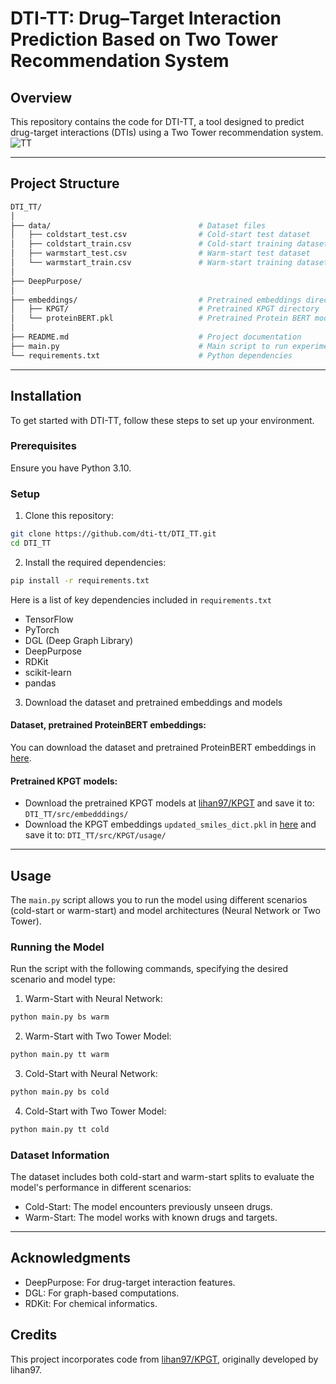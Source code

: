 # DTI-TT: Drug–Target Interaction Prediction Based on Two Tower Recommendation System

## Overview

This repository contains the code for DTI-TT, a tool designed to predict drug-target interactions (DTIs) using a Two Tower recommendation system.
![TT](https://github.com/user-attachments/assets/49702b2e-402d-4211-8ba7-7c961243b4f1)

---

## Project Structure

```bash
DTI_TT/
│
├── data/                                 # Dataset files
│   ├── coldstart_test.csv                # Cold-start test dataset
│   ├── coldstart_train.csv               # Cold-start training dataset
│   ├── warmstart_test.csv                # Warm-start test dataset
│   └── warmstart_train.csv               # Warm-start training dataset
│
├── DeepPurpose/
│
├── embeddings/                           # Pretrained embeddings directory
│   ├── KPGT/                             # Pretrained KPGT directory
│   └── proteinBERT.pkl                   # Pretrained Protein BERT model
│
├── README.md                             # Project documentation
├── main.py                               # Main script to run experiments
└── requirements.txt                      # Python dependencies
```

---

## Installation

To get started with DTI-TT, follow these steps to set up your environment.

### Prerequisites

Ensure you have Python 3.10.

### Setup

1. Clone this repository:

```bash
git clone https://github.com/dti-tt/DTI_TT.git
cd DTI_TT
```

2. Install the required dependencies:

```bash
pip install -r requirements.txt
```

Here is a list of key dependencies included in `requirements.txt`
- TensorFlow
- PyTorch
- DGL (Deep Graph Library)
- DeepPurpose
- RDKit
- scikit-learn
- pandas

3. Download the dataset and pretrained embeddings and models

#### Dataset, pretrained ProteinBERT embeddings:
  You can download the dataset and pretrained ProteinBERT embeddings in [here](https://drive.google.com/drive/folders/1TcfRF-1dblXWCbGo_VYw15wLAnbxLWQK?usp=sharing).

#### Pretrained KPGT models:
  - Download the pretrained KPGT models at [lihan97/KPGT](https://github.com/lihan97/KPGT) and save it to: `DTI_TT/src/embedddings/`
  - Download the KPGT embeddings `updated_smiles_dict.pkl` in [here](https://drive.google.com/drive/folders/1TcfRF-1dblXWCbGo_VYw15wLAnbxLWQK?usp=sharing) and save it to: `DTI_TT/src/KPGT/usage/`
  
---

## Usage

The `main.py` script allows you to run the model using different scenarios (cold-start or warm-start) and model architectures (Neural Network or Two Tower).

### Running the Model

Run the script with the following commands, specifying the desired scenario and model type:

1. Warm-Start with Neural Network:
```bash
python main.py bs warm
```
2. Warm-Start with Two Tower Model:
```bash
python main.py tt warm
```
3. Cold-Start with Neural Network:
```bash
python main.py bs cold
```
4. Cold-Start with Two Tower Model:
```bash
python main.py tt cold
```

### Dataset Information

The dataset includes both cold-start and warm-start splits to evaluate the model's performance in different scenarios:
- Cold-Start: The model encounters previously unseen drugs.
- Warm-Start: The model works with known drugs and targets.

---

## Acknowledgments

- DeepPurpose: For drug-target interaction features.
- DGL: For graph-based computations.
- RDKit: For chemical informatics.

## Credits

This project incorporates code from [lihan97/KPGT](https://github.com/lihan97/KPGT), originally developed by lihan97.
